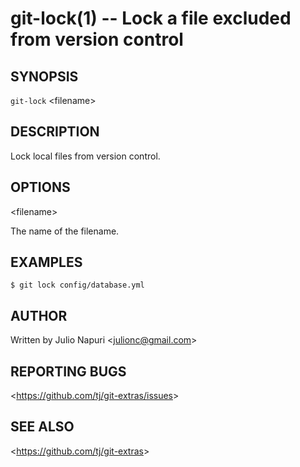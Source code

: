 git-lock(1) -- Lock a file excluded from version control
========================================================

## SYNOPSIS

`git-lock` &lt;filename&gt;

## DESCRIPTION

  Lock local files from version control.

## OPTIONS

  &lt;filename&gt;

  The name of the filename.

## EXAMPLES

    $ git lock config/database.yml

## AUTHOR

Written by Julio Napuri &lt;<julionc@gmail.com>&gt;

## REPORTING BUGS

&lt;<https://github.com/tj/git-extras/issues>&gt;

## SEE ALSO

&lt;<https://github.com/tj/git-extras>&gt;

